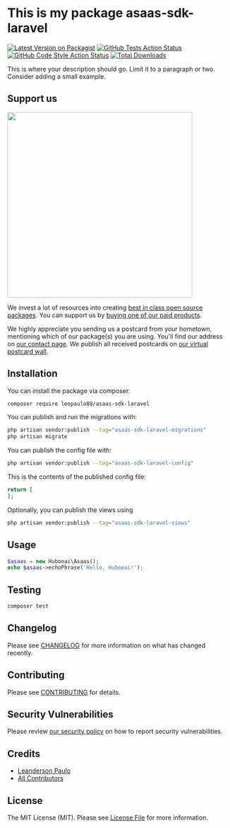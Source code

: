 # This is my package asaas-sdk-laravel

[![Latest Version on Packagist](https://img.shields.io/packagist/v/leopaulo88/asaas-sdk-laravel.svg?style=flat-square)](https://packagist.org/packages/leopaulo88/asaas-sdk-laravel)
[![GitHub Tests Action Status](https://img.shields.io/github/actions/workflow/status/leopaulo88/asaas-sdk-laravel/run-tests.yml?branch=main&label=tests&style=flat-square)](https://github.com/leopaulo88/asaas-sdk-laravel/actions?query=workflow%3Arun-tests+branch%3Amain)
[![GitHub Code Style Action Status](https://img.shields.io/github/actions/workflow/status/leopaulo88/asaas-sdk-laravel/fix-php-code-style-issues.yml?branch=main&label=code%20style&style=flat-square)](https://github.com/leopaulo88/asaas-sdk-laravel/actions?query=workflow%3A"Fix+PHP+code+style+issues"+branch%3Amain)
[![Total Downloads](https://img.shields.io/packagist/dt/leopaulo88/asaas-sdk-laravel.svg?style=flat-square)](https://packagist.org/packages/leopaulo88/asaas-sdk-laravel)

This is where your description should go. Limit it to a paragraph or two. Consider adding a small example.

## Support us

[<img src="https://github-ads.s3.eu-central-1.amazonaws.com/asaas-sdk-laravel.jpg?t=1" width="419px" />](https://spatie.be/github-ad-click/asaas-sdk-laravel)

We invest a lot of resources into creating [best in class open source packages](https://spatie.be/open-source). You can support us by [buying one of our paid products](https://spatie.be/open-source/support-us).

We highly appreciate you sending us a postcard from your hometown, mentioning which of our package(s) you are using. You'll find our address on [our contact page](https://spatie.be/about-us). We publish all received postcards on [our virtual postcard wall](https://spatie.be/open-source/postcards).

## Installation

You can install the package via composer:

```bash
composer require leopaulo88/asaas-sdk-laravel
```

You can publish and run the migrations with:

```bash
php artisan vendor:publish --tag="asaas-sdk-laravel-migrations"
php artisan migrate
```

You can publish the config file with:

```bash
php artisan vendor:publish --tag="asaas-sdk-laravel-config"
```

This is the contents of the published config file:

```php
return [
];
```

Optionally, you can publish the views using

```bash
php artisan vendor:publish --tag="asaas-sdk-laravel-views"
```

## Usage

```php
$asaas = new Hubooai\Asaas();
echo $asaas->echoPhrase('Hello, Hubooai!');
```

## Testing

```bash
composer test
```

## Changelog

Please see [CHANGELOG](CHANGELOG.md) for more information on what has changed recently.

## Contributing

Please see [CONTRIBUTING](CONTRIBUTING.md) for details.

## Security Vulnerabilities

Please review [our security policy](../../security/policy) on how to report security vulnerabilities.

## Credits

- [Leanderson Paulo](https://github.com/leopaulo88)
- [All Contributors](../../contributors)

## License

The MIT License (MIT). Please see [License File](LICENSE.md) for more information.
